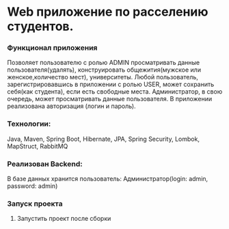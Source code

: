 # Web приложение по расселению студентов.


### Функционал приложения
Позволяет пользователю с ролью ADMIN просматривать данные 
пользователя(удалять), конструировать общежития(мужское или женское,количество мест), 
университеты. Любой пользователь, зарегистрировавшись в 
приложении с ролью USER, может сохранить себя(как студента), если есть свободные места. 
Администратор, в свою 
очередь, может просматривать данные пользователя.
В приложении реализована авторизация (логин и пароль).

### Технологии: 
Java, Maven, Spring Boot,  Hibernate, JPA, 
Spring Security, Lombok, MapStruct, RabbitMQ


### Реализован Backend: 
В базе данных  хранится пользователь:
Администратор(login: admin, password: admin)


### Запуск проекта
1. Запустить проект после сборки

